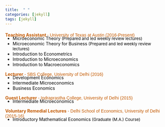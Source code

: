 ```yaml
---
title:  " "
categories: [jekyll]
tags: [jekyll]
---
```



<!---<h4><strong><p>University of Texas at Austin</p></strong></h4>-->
<p style="margin-top:20px;"><strong style="color:#C35900">Teaching Assistant </strong> <font face="Arial" color="#C35900"> - University of Texas at Austin (2016-Present) </font></p>

<!---
<br />(<a href="" target="_blank">Course evaluations</a>)</p>
-->
<ul style="margin-top:-20px;">
  <li><font  color="#000000">Microeconomic Theory  </font> <font size="-1" style="color:#000000;">(Prepared and led weekly review lectures)</font> </li>
  <li><font  color="#000000">Microeconomic Theory for Business </font><font size="-1" style="color:#000000;">(Prepared and led weekly review lectures)</font> </li>
  <li><font  color="#000000">Introduction to Econometrics </font> </li> 
  <li><font color="#000000">Introduction to Microeconomics</font> </li> 
  <li><font  color="#000000">Introduction to Macroeconomics</font> </li>  
</ul> 

<!---<h4><strong><p style="margin-top:20px;">University of Delhi</p></strong></h4>-->
<p><strong style="color:#C35900">Lecturer</strong><font face="Arial" color="#C35900"> - SBS College, University of Delhi  (2016)</font>  <br> 
 <!---<font size="-1" style="color:#000000;">(Appointed as full-time lecturer at SBSC College, University of Delhi. During this semester, I taught three full-courses in Economics to undergraduate students at the University of Delhi.)</font> --></p>

<!---
<br />(<a href="" target="_blank">Course evaluations</a>)</p>
-->
<ul style="margin-top:-20px;">
  <li><font  color="#000000">Development Economics</font> </li>
  <li><font  color="#000000">Intermediate Microeconomics </font></li>
  <li><font  color="#000000">Business Economics</font></li>
</ul>

<p><strong style="color:#C35900">Guest Lecturer</strong><font face="Arial" color="#C35900"> - Indraprastha College, University of Delhi (2015)</font><br>
<!-- <font size="-1" style="color:#000000;">(Appointed as guest lecturer at IP College, University of Delhi. Under this role, I taught one full-semster course in Intermediate Economics to undergraduate students at the University of Delhi.)</font> --> </p>

<!---
<br />(<a href="" target="_blank">Course evaluations</a>)</p>
-->
<ul style="margin-top:-20px;">
<li><font  color="#000000">Intermediate Microeconomics</font></li>
</ul>

<p><strong style="color:#C35900">Voluntary Remedial Lectures</strong><font face="Arial" color="#C35900"> - Delhi School of Economics, University of Delhi (2015-16)</font> <br>
<!-- <font size="-1" style="color:#000000;">(Prepared and led weekly (informal) remedial lectures for first-year graduate students at Delhi School of Economics (DSE). This was a joint initiative with two other students and in collaboration with the Department of Economics at DSE, to help students from weaker backgrounds.) </font> --> </p>
 
<!---
<br />(<a href="" target="_blank">Course evaluations</a>)</p>
-->
<ul style="margin-top:-20px;">
<li><font  color="#000000">Introductory Mathematical Economics <font size="-1" style="color:#000000;">(Graduate (M.A.) Course)</font> </font></li>
</ul>




